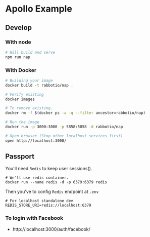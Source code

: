 # Apollo Example
## Develop
### With node
```bash
# Will build and serve
npm run nap
```
### With Docker
```bash
# Building your image
docker build -t rabbotio/nap .

# Verify existing
docker images

# To remove existing.
docker rm -f $(docker ps -a -q --filter ancestor=rabbotio/nap)

# Run the image
docker run -p 3000:3000 -p 5858:5858 -d rabbotio/nap

# Open browser (Stop other localhost services first)
open http://localhost:3000/
```

## Passport
You'll need `Redis` to keep user sessions().
```shell
# We'll use redis container.
docker run --name redis -d -p 6379:6379 redis
```
Then you've to config `Redis` endpoint at `.env`
```shell
# For localhost standalone dev
REDIS_STORE_URI=redis://localhost:6379
```
### To login with Facebook
- http://localhost:3000/auth/facebook/
